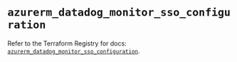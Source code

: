 # `azurerm_datadog_monitor_sso_configuration`

Refer to the Terraform Registry for docs: [`azurerm_datadog_monitor_sso_configuration`](https://registry.terraform.io/providers/hashicorp/azurerm/4.1.0/docs/resources/datadog_monitor_sso_configuration).
